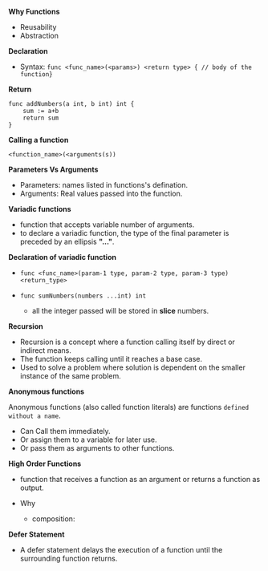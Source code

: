 **Why Functions**

* Reusability
* Abstraction

**Declaration**

* Syntax: `func <func_name>(<params>) <return type> { // body of the function}`

**Return**

```
func addNumbers(a int, b int) int {
    sum := a+b
    return sum
}
```

**Calling a function**

`<function_name>(<arguments(s))`

**Parameters Vs Arguments**

* Parameters: names listed in functions's defination.
* Arguments: Real values passed into the function.

**Variadic functions**

* function that accepts variable number of arguments.
* to declare a variadic function, the type of the final parameter is preceded by an ellipsis **"..."**.

**Declaration of variadic function**

* `func <func_name>(param-1 type, param-2 type, param-3 type) <return_type>`
* `func sumNumbers(numbers ...int) int`

    * all the integer passed will be stored in **slice** numbers.

**Recursion**

* Recursion is a concept where a function calling itself by direct or indirect means.
* The function keeps calling until it reaches a base case.
* Used to solve a problem where solution is dependent on the smaller instance of the same problem.

**Anonymous functions**

Anonymous functions (also called function literals) are functions `defined without a name`. 
* Can Call them immediately.
* Or assign them to a variable for later use.
* Or pass them as arguments to other functions.

**High Order Functions**

* function that receives a function as an argument or returns a function as output.
* Why

    * composition:

**Defer Statement**

* A defer statement delays the execution of a function until the surrounding function returns.